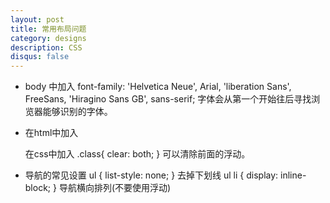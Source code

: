 ```yaml
---
layout: post
title: 常用布局问题
category: designs
description: CSS
disqus: false
---
```


* body 中加入 font-family: 'Helvetica Neue', Arial, 'liberation Sans', FreeSans, 'Hiragino Sans GB', sans-serif; 字体会从第一个开始往后寻找浏览器能够识别的字体。

* 在html中加入 
	<div class="clear"></div> 
	在css中加入
	.class{ clear: both; } 
	可以清除前面的浮动。

* 导航的常见设置
	ul { list-style: none; }   去掉下划线
	ul li { display: inline-block; }   导航横向排列(不要使用浮动)